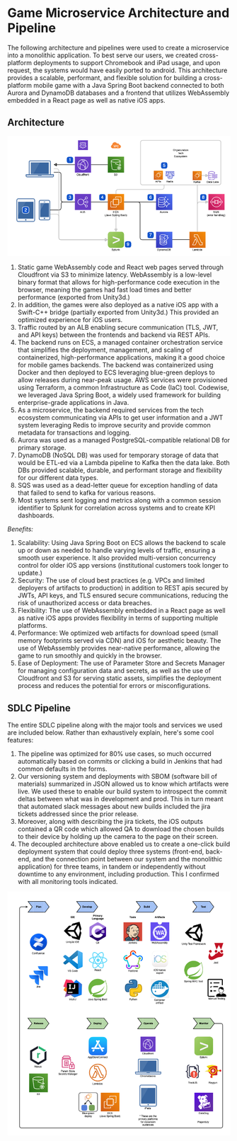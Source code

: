 # Game Microservice Architecture and Pipeline
The following architecture and pipelines were used to create a microservice into a monolithic application. To best serve our users, we created cross-platform deployments to support Chromebook and iPad usage, and upon request, the systems would have easily ported to android. This architecture provides a scalable, performant, and flexible solution for building a cross-platform mobile game with a Java Spring Boot backend connected to both Aurora and DynamoDB databases and a frontend that utilizes WebAssembly embedded in a React page as well as native iOS apps.

## Architecture

![alt text](game_service_architecture.png "Game Service Architecture")

1.	Static game WebAssembly code and React web pages served through Cloudfront via S3 to minimize latency. WebAssembly is a low-level binary format that allows for high-performance code execution in the browser, meaning the games had fast load times and better performance (exported from Unity3d.)
2.	In addition, the games were also deployed as a native iOS app with a Swift-C++ bridge (partially exported from Unity3d.) This provided an optimized experience for iOS users.
3.	Traffic routed by an ALB enabling secure communication (TLS, JWT, and API keys) between the frontends and backend via REST APIs.
4.	The backend runs on ECS, a managed container orchestration service that simplifies the deployment, management, and scaling of containerized, high-performance applications, making it a good choice for mobile games backends. The backend was containerized using Docker and then deployed to ECS leveraging blue-green deploys to allow releases during near-peak usage. AWS services were provisioned using Terraform, a common Infrastructure as Code (IaC) tool. Codewise, we leveraged Java Spring Boot, a widely used framework for building enterprise-grade applications in Java.
5.	As a microservice, the backend required services from the tech ecosystem communicating via APIs to get user information and a JWT system leveraging Redis to improve security and provide common metadata for transactions and logging.
6.	Aurora was used as a managed PostgreSQL-compatible relational DB for primary storage.
7.	DynamoDB (NoSQL DB) was used for temporary storage of data that would be ETL-ed via a Lambda pipeline to Kafka then the data lake. Both DBs provided scalable, durable, and performant storage and flexibility for our different data types.
8.	SQS was used as a dead-letter queue for exception handling of data that failed to send to kafka for various reasons.
9.	Most systems sent logging and metrics along with a common session identifier to Splunk for correlation across systems and to create KPI dashboards.

*Benefits:*
1. Scalability: Using Java Spring Boot on ECS allows the backend to scale up or down as needed to handle varying levels of traffic, ensuring a smooth user experience. It also provided multi-version concurrency control for older iOS app versions (institutional customers took longer to update.)
2. Security: The use of cloud best practices (e.g. VPCs and limited deployers of artifacts to production) in addition to REST apis secured by JWTs, API keys, and TLS ensured secure communications, reducing the risk of unauthorized access or data breaches.
3. Flexibility: The use of WebAssembly embedded in a React page as well as native iOS apps provides flexibility in terms of supporting multiple platforms.
4. Performance: We optimized web artifacts for download speed (small memory footprints served via CDN) and iOS for aesthetic beauty. The use of WebAssembly provides near-native performance, allowing the game to run smoothly and quickly in the browser. 
5. Ease of Deployment: The use of Parameter Store and Secrets Manager for managing configuration data and secrets, as well as the use of Cloudfront and S3 for serving static assets, simplifies the deployment process and reduces the potential for errors or misconfigurations.

## SDLC Pipeline

The entire SDLC pipeline along with the major tools and services we used are included below. Rather than exhaustively explain, here's some cool features:

1. The pipeline was optimized for 80% use cases, so much occurred automatically based on commits or clicking a build in Jenkins that had common defaults in the forms.
2. Our versioning system and deployments with SBOM (software bill of materials) summarized in JSON allowed us to know which artifacts were live. We used these to enable our build system to introspect the commit deltas between what was in development and prod.  This in turn meant that automated slack messages about new builds included the jira tickets addressed since the prior release.
3. Moreover, along with describing the jira tickets, the iOS outputs contained a QR code which allowed QA to download the chosen builds to their device by holding up the camera to the page on their screen.
4. The decoupled architecture above enabled us to create a one-click build deployment system that could deploy three systems (front-end, back-end, and the connection point between our system and the monolithic application) for three teams, in tandem or independently without downtime to any environment, including production. This I confirmed with all monitoring tools indicated.

![alt text](game_service_pipeline.png "Game Service Devops Pipeline")
